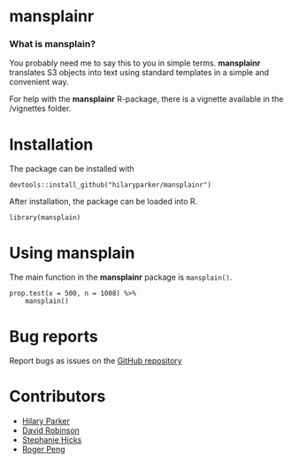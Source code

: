 # mansplainr

### What is mansplain?

You probably need me to say this to you in simple terms. **mansplainr** translates S3 objects into text using standard templates in a simple and convenient way. 

For help with the **mansplainr** R-package, there is a vignette available in the /vignettes folder.
  
# Installation

The package can be installed with

    devtools::install_github("hilaryparker/mansplainr")

After installation, the package can be loaded into R.

    library(mansplain)

# Using mansplain

The main function in the **mansplainr** package is `mansplain()`.  

```
prop.test(x = 500, n = 1008) %>% 
    mansplain()
```

# Bug reports
Report bugs as issues on the [GitHub repository](https://github.com/hilaryparker/mansplainr)

# Contributors

* [Hilary Parker](https://github.com/hilaryparker)
* [David Robinson](https://github.com/dgrtwo)
* [Stephanie Hicks](https://github.com/stephaniehicks)
* [Roger Peng](https://github.com/rdpeng)

